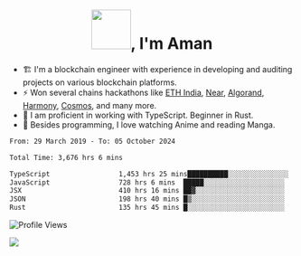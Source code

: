 <h1 align="center"><img src="https://media2.giphy.com/media/v1.Y2lkPTc5MGI3NjExZmx5c2N1N2lkbjg5NnI3ajI2ZXhxZ24yZ3cxcmJibTZrMWZkbjlxaSZlcD12MV9pbnRlcm5hbF9naWZfYnlfaWQmY3Q9Zw/AFdcYElkoNAUE/giphy.webp" width="70">, I'm Aman</h1>

- 🏗️ I'm a blockchain engineer with experience in developing and auditing projects on various blockchain platforms.
- ⚡ Won several chains hackathons like [ETH India](https://devfolio.co/projects/hivm-hybrid-intent-virtual-machine-3ba1), [Near](https://medium.com/encode-club/encode-x-near-hackathon-finale-prizewinners-and-summary-fcf6e409ab07), [Algorand](https://algorand-innovate.hackerearth.com), [Harmony](https://medium.com/harmony-one/winners-of-the-hack-the-horizon-hackathon-ae04f95b71ab), [Cosmos](https://www.hackerearth.com/challenges/hackathon/hackatom-india/), and many more.
- 🌊 I am proficient in working with TypeScript. Beginner in Rust.
- 🍣 Besides programming, I love watching Anime and reading Manga.

<!--START_SECTION:waka-->

```txt
From: 29 March 2019 - To: 05 October 2024

Total Time: 3,676 hrs 6 mins

TypeScript                 1,453 hrs 25 mins██████████░░░░░░░░░░░░░░░   39.54 %
JavaScript                 728 hrs 6 mins  █████░░░░░░░░░░░░░░░░░░░░   19.81 %
JSX                        410 hrs 16 mins ██▓░░░░░░░░░░░░░░░░░░░░░░   11.16 %
JSON                       198 hrs 40 mins █▒░░░░░░░░░░░░░░░░░░░░░░░   05.40 %
Rust                       135 hrs 45 mins █░░░░░░░░░░░░░░░░░░░░░░░░   03.69 %
```

<!--END_SECTION:waka-->

![Profile Views](https://komarev.com/ghpvc/?username=amanraj1608&label=Profile%20views&color=0e75b6&style=flat-square)

![](https://hit.yhype.me/github/profile?user_id=42104907)
